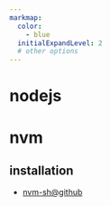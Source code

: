 ```yaml
---
markmap:
  color:
    - blue
  initialExpandLevel: 2
  # other options
---
```


# nodejs
# nvm
## installation
- [nvm-sh@github](https://github.com/nvm-sh/nvm?tab=readme-ov-file#install--update-script)
